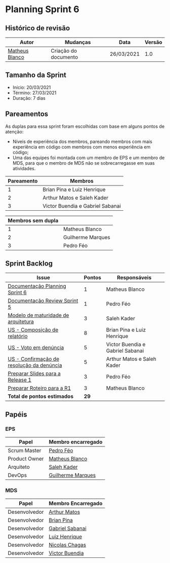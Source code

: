 # Planning Sprint 6

## Histórico de revisão

| Autor                                              | Mudanças             | Data       | Versão |
| -------------------------------------------------- | -------------------- | ---------- | ------ |
| [Matheus Blanco](https://github.com/MatheusBlanco) | Criação do documento | 26/03/2021 | 1.0    |

## Tamanho da Sprint

- Início: 20/03/2021
- Término: 27/03/2021
- Duração: 7 dias

## Pareamentos

As duplas para essa sprint foram escolhidas com base em alguns pontos de atenção:

- Níveis de experiência dos membros, pareando membros com mais experiência em código com membros com menos experiência em código;
- Uma das equipes foi montada com um membro de EPS e um membro de MDS, para que o membro de MDS não se sobrecarregasse em suas atividades.

| Pareamento | Membros                          |
| ---------- | -------------------------------- |
| 1          | Brian Pina e Luiz Henrique       |
| 2          | Arthur Matos e Saleh Kader       |
| 3          | Victor Buendia e Gabriel Sabanai |

| Membros sem dupla |                   |
| ----------------- | ----------------- |
| 1                 | Matheus Blanco    |
| 2                 | Guilherme Marques |
| 3                 | Pedro Féo         |

## Sprint Backlog

| Issue                                                                                               | Pontos | Responsáveis                     |
| --------------------------------------------------------------------------------------------------- | ------ | -------------------------------- |
| [Documentação Planning Sprint 6](https://github.com/fga-eps-mds/EPS-2020-2-G2/issues/116)           | 1      | Matheus Blanco                   |
| [Documentação Review Sprint 5](https://github.com/fga-eps-mds/EPS-2020-2-G2/issues/115)             | 1      | Pedro Féo                        |
| [Modelo de maturidade de arquitetura](https://github.com/fga-eps-mds/EPS-2020-2-G2/issues/114)      | 3      | Saleh Kader                      |
| [US - Composição de relatório](https://github.com/fga-eps-mds/EPS-2020-2-G2/issues/111)             | 8      | Brian Pina e Luiz Henrique       |
| [US - Voto em denúncia](https://github.com/fga-eps-mds/EPS-2020-2-G2/issues/91)                     | 5      | Victor Buendia e Gabriel Sabanai |
| [US - Confirmação de resolução da denúncia](https://github.com/fga-eps-mds/EPS-2020-2-G2/issues/90) | 5      | Arthur Matos e Saleh Kader       |
| [Preparar Slides para a Release 1](https://github.com/fga-eps-mds/EPS-2020-2-G2/issues/112)         | 3      | Pedro Féo                        |
| [Preparar Roteiro para a R1](https://github.com/fga-eps-mds/EPS-2020-2-G2/issues/113)               | 3      | Matheus Blanco                   |
| **Total de pontos estimados**                                                                       | **29** |                                  |

## Papéis

### EPS

| Papel         | Membro encarregado                                  |
| ------------- | --------------------------------------------------- |
| Scrum Master  | [Pedro Féo](https://github.com/Phe0)                |
| Product Owner | [Matheus Blanco](https://github.com/MatheusBlanco)  |
| Arquiteto     | [Saleh Kader](https://github.com/devsalula)         |
| DevOps        | [Guilherme Marques](https://github.com/guilhesme23) |

### MDS

| Papel         | Membro Encarregado                                  |
| ------------- | --------------------------------------------------- |
| Desenvolvedor | [Arthur Matos](https://github.com/Arthur-Matos)     |
| Desenvolvedor | [Brian Pina](https://github.com/DLBrianPina)        |
| Desenvolvedor | [Gabriel Sabanai](https://github.com/Sabanai104)    |
| Desenvolvedor | [Luiz Henrique](https://github.com/luiz-herique)    |
| Desenvolvedor | [Nicolas Chagas](https://github.com/nszchagas)      |
| Desenvolvedor | [Victor Buendia](https://github.com/Victor-Buendia) |
